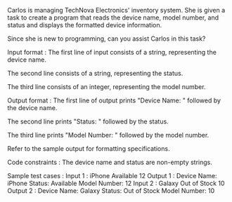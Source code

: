 Carlos is managing TechNova Electronics' inventory system. She is given a task to create a program that reads the device name, model number, and status and displays the formatted device information.



Since she is new to programming, can you assist Carlos in this task?

Input format :
The first line of input consists of a string, representing the device name.

The second line consists of a string, representing the status.

The third line consists of an integer, representing the model number.

Output format :
The first line of output prints "Device Name: " followed by the device name.

The second line prints "Status: " followed by the status.

The third line prints "Model Number: " followed by the model number.



Refer to the sample output for formatting specifications.

Code constraints :
The device name and status are non-empty strings.

Sample test cases :
Input 1 :
iPhone
Available
12
Output 1 :
Device Name: iPhone
Status: Available
Model Number: 12
Input 2 :
Galaxy
Out of Stock
10
Output 2 :
Device Name: Galaxy
Status: Out of Stock
Model Number: 10
